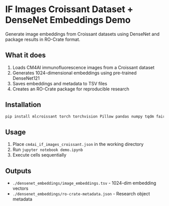 # IF Images Croissant Dataset + DenseNet Embeddings Demo

Generate image embeddings from Croissant datasets using DenseNet and package results in RO-Crate format.

## What it does

1. Loads CM4AI immunofluorescence images from a Croissant dataset
2. Generates 1024-dimensional embeddings using pre-trained DenseNet121
3. Saves embeddings and metadata to TSV files
4. Creates an RO-Crate package for reproducible research

## Installation

```bash
pip install mlcroissant torch torchvision Pillow pandas numpy tqdm fairscape-cli
```

## Usage

1. Place `cm4ai_if_images_croissant.json` in the working directory
2. Run `jupyter notebook demo.ipynb`
3. Execute cells sequentially

## Outputs

- `./densenet_embeddings/image_embeddings.tsv` - 1024-dim embedding vectors
- `./densenet_embeddings/ro-crate-metadata.json` - Research object metadata

